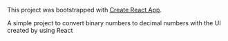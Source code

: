 This project was bootstrapped with [Create React App](https://github.com/facebook/create-react-app).

A simple project to convert binary numbers to decimal numbers with the UI created by using React
